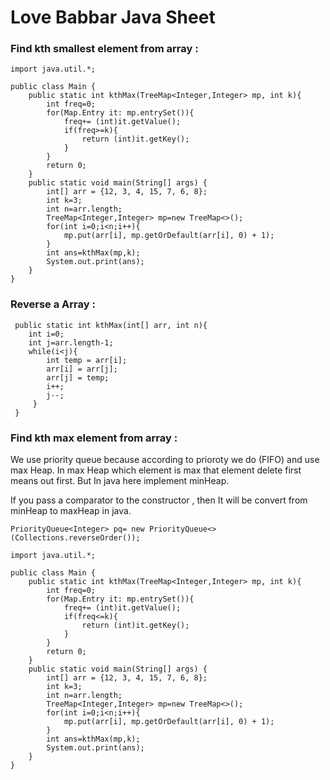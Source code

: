 # Love Babbar Java Sheet

### Find kth smallest element from array :
```
import java.util.*;

public class Main {
    public static int kthMax(TreeMap<Integer,Integer> mp, int k){
        int freq=0;
        for(Map.Entry it: mp.entrySet()){
            freq+= (int)it.getValue();
            if(freq>=k){
                return (int)it.getKey();
            }
        }
        return 0;
    }
    public static void main(String[] args) {
        int[] arr = {12, 3, 4, 15, 7, 6, 8};
        int k=3;
        int n=arr.length;
        TreeMap<Integer,Integer> mp=new TreeMap<>();
        for(int i=0;i<n;i++){
            mp.put(arr[i], mp.getOrDefault(arr[i], 0) + 1); 
        }
        int ans=kthMax(mp,k);
        System.out.print(ans);
    }
}

```
### Reverse a Array :
```
 public static int kthMax(int[] arr, int n){
    int i=0;
    int j=arr.length-1;
    while(i<j){
        int temp = arr[i];
        arr[i] = arr[j];
        arr[j] = temp;
        i++;
        j--;
     }    
 }
```
### Find kth max element from array :

We use priority queue because according to prioroty we do (FIFO) and use max Heap. In max Heap which element is max that element delete first means out first. But In java here implement minHeap. 

If you pass a comparator to the constructor , then It will be convert from minHeap to maxHeap in java.
```
PriorityQueue<Integer> pq= new PriorityQueue<>(Collections.reverseOrder());
```

```
import java.util.*;

public class Main {
    public static int kthMax(TreeMap<Integer,Integer> mp, int k){
        int freq=0;
        for(Map.Entry it: mp.entrySet()){
            freq+= (int)it.getValue();
            if(freq<=k){
                return (int)it.getKey();
            }
        }
        return 0;
    }
    public static void main(String[] args) {
        int[] arr = {12, 3, 4, 15, 7, 6, 8};
        int k=3;
        int n=arr.length;
        TreeMap<Integer,Integer> mp=new TreeMap<>();
        for(int i=0;i<n;i++){
            mp.put(arr[i], mp.getOrDefault(arr[i], 0) + 1); 
        }
        int ans=kthMax(mp,k);
        System.out.print(ans);
    }
}

```
